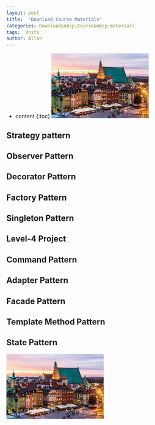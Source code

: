 ```yaml
---
layout: post
title:  "Download Course Materials"
categories: Download&nbsp;Course&nbsp;materials
tags:  Units  
author: Allan
---
```


* content
{:toc}
![](assets/95e76d1b.png)
## Strategy pattern
## Observer Pattern
## Decorator Pattern
## Factory Pattern
## Singleton Pattern
## Level-4 Project
## Command Pattern
## Adapter Pattern
## Facade Pattern
## Template Method Pattern
## State Pattern
![](assets/95e76d1b.png)
